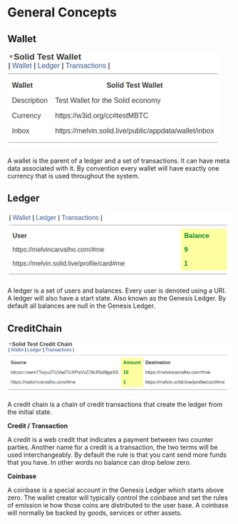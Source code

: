 # General Concepts

## **Wallet**

![A Test Wallet](.gitbook/assets/testwallet.png)

A wallet is the parent of a ledger and a set of transactions.  It can have meta data associated with it.  By convention every wallet will have exactly one currency that is used throughout the system.

## **Ledger**

![A Test Ledger](.gitbook/assets/testledger.png)

A ledger is a set of users and balances.  Every user is denoted using a URI.  A ledger will also have a start state.  Also known as the Genesis Ledger.  By default all balances are null in the Genesis Ledger.

## **CreditChain**

![](.gitbook/assets/testcreditchain.png)

A credit chain is a chain of credit transactions that create the ledger from the initial state.

**Credit / Transaction**

A credit is a web credit that indicates a payment between two counter parties.  Another name for a credit is a transaction, the two terms will be used interchangeably.  By default the rule is that you cant send more funds that you have.  In other words no balance can drop below zero.

**Coinbase**

A coinbase is a special account in the Genesis Ledger which starts above zero.  The wallet creator will typically control the coinbase and set the rules of emission ie how those coins are distributed to the user base.  A coinbase will normally be backed by goods, services or other assets.

